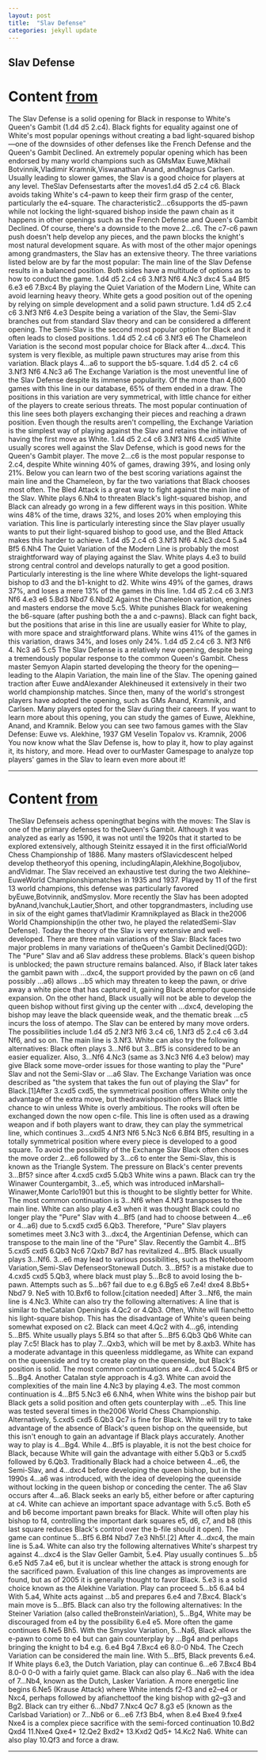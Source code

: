 ```yaml
---
layout: post
title:  "Slav Defense"
categories: jekyll update
---
```


## Slav Defense
# Content [from](https://www.chess.com/openings/Slav-Defense)
The Slav Defense is a solid opening for Black in response to White's Queen's Gambit (1.d4 d5 2.c4). Black fights for equality against one of White's most popular openings without creating a bad light-squared bishop—one of the downsides of other defenses like the French Defense and the Queen's Gambit Declined.
An extremely popular opening which has been endorsed by many world champions such as GMsMax Euwe,Mikhail Botvinnik,Vladimir Kramnik,Viswanathan Anand, andMagnus Carlsen. Usually leading to slower games, the Slav is a good choice for players at any level.
TheSlav Defensestarts after the moves1.d4 d5 2.c4 c6. Black avoids taking White's c4-pawn to keep their firm grasp of the center, particularly the e4-square. The characteristic2...c6supports the d5-pawn while not locking the light-squared bishop inside the pawn chain as it happens in other openings such as the French Defense and Queen's Gambit Declined.
Of course, there's a downside to the move 2...c6. The c7-c6 pawn push doesn't help develop any pieces, and the pawn blocks the knight's most natural development square.
As with most of the other major openings among grandmasters, the Slav has an extensive theory. The three variations listed below are by far the most popular:
The main line of the Slav Defense results in a balanced position. Both sides have a multitude of options as to how to conduct the game.
1.d4 d5 2.c4 c6 3.Nf3 Nf6 4.Nc3 dxc4 5.a4 Bf5 6.e3 e6 7.Bxc4
By playing the Quiet Variation of the Modern Line, White can avoid learning heavy theory. White gets a good position out of the opening by relying on simple development and a solid pawn structure.
1.d4 d5 2.c4 c6 3.Nf3 Nf6 4.e3
Despite being a variation of the Slav, the Semi-Slav branches out from standard Slav theory and can be considered a different opening. The Semi-Slav is the second most popular option for Black and it often leads to closed positions.
1.d4 d5 2.c4 c6 3.Nf3 e6
The Chameleon Variation is the second most popular choice for Black after 4...dxc4. This system is very flexible, as multiple pawn structures may arise from this variation. Black plays 4...a6 to support the b5-square.
1.d4 d5 2. c4 c6 3.Nf3 Nf6 4.Nc3 a6
The Exchange Variation is the most uneventful line of the Slav Defense despite its immense popularity. Of the more than 4,600 games with this line in our database, 65% of them ended in a draw. The positions in this variation are very symmetrical, with little chance for either of the players to create serious threats. The most popular continuation of this line sees both players exchanging their pieces and reaching a drawn position.
Even though the results aren't compelling, the Exchange Variation is the simplest way of playing against the Slav and retains the initiative of having the first move as White.
1.d4 d5 2.c4 c6 3.Nf3 Nf6 4.cxd5
White usually scores well against the Slav Defense, which is good news for the Queen's Gambit player. The move 2...c6 is the most popular response to 2.c4, despite White winning 40% of games, drawing 39%, and losing only 21%.
Below you can learn two of the best scoring variations against the main line and the Chameleon, by far the two variations that Black chooses most often.
The Bled Attack is a great way to fight against the main line of the Slav. White plays 6.Nh4 to threaten Black's light-squared bishop, and Black can already go wrong in a few different ways in this position. White wins 48% of the time, draws 32%, and loses 20% when employing this variation.
This line is particularly interesting since the Slav player usually wants to put their light-squared bishop to good use, and the Bled Attack makes this harder to achieve.
1.d4 d5 2.c4 c6 3.Nf3 Nf6 4.Nc3 dxc4 5.a4 Bf5 6.Nh4
The Quiet Variation of the Modern Line is probably the most straightforward way of playing against the Slav. White plays 4.e3 to build strong central control and develops naturally to get a good position. Particularly interesting is the line where White develops the light-squared bishop to d3 and the b1-knight to d2. White wins 49% of the games, draws 37%, and loses a mere 13% of the games in this line.
1.d4 d5 2.c4 c6 3.Nf3 Nf6 4.e3 e6 5.Bd3 Nbd7 6.Nbd2
Against the Chameleon variation, engines and masters endorse the move 5.c5. White punishes Black for weakening the b6-square (after pushing both the a and c-pawns). Black can fight back, but the positions that arise in this line are usually easier for White to play, with more space and straightforward plans. White wins 41% of the games in this variation, draws 34%, and loses only 24%.
1.d4 d5 2.c4 c6 3. Nf3 Nf6 4. Nc3 a6 5.c5
The Slav Defense is a relatively new opening, despite being a tremendously popular response to the common Queen's Gambit. Chess master Semyon Alapin started developing the theory for the opening—leading to the Alapin Variation, the main line of the Slav.
The opening gained traction after Euwe andAlexander Alekhineused it extensively in their two world championship matches. Since then, many of the world's strongest players have adopted the opening, such as GMs Anand, Kramnik, and Carlsen.
Many players opted for the Slav during their careers. If you want to learn more about this opening, you can study the games of Euwe, Alekhine, Anand, and Kramnik. Below you can see two famous games with the Slav Defense:
Euwe vs. Alekhine, 1937
GM Veselin Topalov vs. Kramnik, 2006
You now know what the Slav Defense is, how to play it, how to play against it, its history, and more. Head over to ourMaster Gamespage to analyze top players' games in the Slav to learn even more about it!

---

# Content [from](https://en.wikipedia.org/wiki/Slav_Defense)
TheSlav Defenseis achess openingthat begins with the moves:
The Slav is one of the primary defenses to theQueen's Gambit. Although it was analyzed as early as 1590, it was not until the 1920s that it started to be explored extensively, although Steinitz essayed it in the first officialWorld Chess Championship of 1886. Many masters ofSlavicdescent helped develop thetheoryof this opening, includingAlapin,Alekhine,Bogoljubov, andVidmar.
The Slav received an exhaustive test during the two Alekhine–EuweWorld Championshipmatches in 1935 and 1937. Played by 11 of the first 13 world champions, this defense was particularly favored byEuwe,Botvinnik, andSmyslov. More recently the Slav has been adopted byAnand,Ivanchuk,Lautier,Short, and other topgrandmasters, including use in six of the eight games thatVladimir Kramnikplayed as Black in the2006 World Championship(in the other two, he played the relatedSemi-Slav Defense).
Today the theory of the Slav is very extensive and well-developed.
There are three main variations of the Slav:
Black faces two major problems in many variations of theQueen's Gambit Declined(QGD):
The "Pure" Slav and a6 Slav address these problems. Black's queen bishop is unblocked; the pawn structure remains balanced. Also, if Black later takes the gambit pawn with ...dxc4, the support provided by the pawn on c6 (and possibly ...a6) allows ...b5 which may threaten to keep the pawn, or drive away a white piece that has captured it, gaining Black atempofor queenside expansion. On the other hand, Black usually will not be able to develop the queen bishop without first giving up the center with ...dxc4, developing the bishop may leave the black queenside weak, and the thematic break ...c5 incurs the loss of atempo.
The Slav can be entered by many move orders. The possibilities include 1.d4 d5 2.Nf3 Nf6 3.c4 c6, 1.Nf3 d5 2.c4 c6 3.d4 Nf6, and so on.
The main line is 3.Nf3. White can also try the following alternatives:
Black often plays 3...Nf6 but 3...Bf5 is considered to be an easier equalizer. Also, 3...Nf6 4.Nc3 (same as 3.Nc3 Nf6 4.e3 below) may give Black some move-order issues for those wanting to play the "Pure" Slav and not the Semi-Slav or ...a6 Slav.
The Exchange Variation was once described as "the system that takes the fun out of playing the Slav" for Black.[1]After 3.cxd5 cxd5, the symmetrical position offers White only the advantage of the extra move, but thedrawishposition offers Black little chance to win unless White is overly ambitious. The rooks will often be exchanged down the now open c-file. This line is often used as a drawing weapon and if both players want to draw, they can play the symmetrical line, which continues 3...cxd5 4.Nf3 Nf6 5.Nc3 Nc6 6.Bf4 Bf5, resulting in a totally symmetrical position where every piece is developed to a good square. To avoid the possibility of the Exchange Slav Black often chooses the move order 2...e6 followed by 3...c6 to enter the Semi-Slav, this is known as the Triangle System.
The pressure on Black's center prevents 3...Bf5? since after 4.cxd5 cxd5 5.Qb3 White wins a pawn. Black can try the Winawer Countergambit, 3...e5, which was introduced inMarshall–Winawer,Monte Carlo1901 but this is thought to be slightly better for White. The most common continuation is 3...Nf6 when 4.Nf3 transposes to the main line. White can also play 4.e3 when it was thought Black could no longer play the "Pure" Slav with 4...Bf5 (and had to choose between 4...e6 or 4...a6) due to 5.cxd5 cxd5 6.Qb3. Therefore, "Pure" Slav players sometimes meet 3.Nc3 with 3...dxc4, the Argentinian Defense, which can transpose to the main line of the "Pure" Slav. Recently the Gambit 4...Bf5 5.cxd5 cxd5 6.Qb3 Nc6 7.Qxb7 Bd7 has revitalized 4...Bf5.
Black usually plays 3...Nf6. 3...e6 may lead to various possibilities, such as theNoteboom Variation,Semi-Slav DefenseorStonewall Dutch. 3...Bf5? is a mistake due to 4.cxd5 cxd5 5.Qb3, where black must play 5...Bc8 to avoid losing the b-pawn. Attempts such as 5...b6? fail due to e.g 6.Bg5 e6 7.e4! dxe4 8.Bb5+ Nbd7 9. Ne5 with 10.Bxf6 to follow.[citation needed]
After 3...Nf6, the main line is 4.Nc3. White can also try the following alternatives:
A line that is similar to theCatalan Openingis 4.Qc2 or 4.Qb3. Often, White will fianchetto his light-square bishop. This has the disadvantage of White's queen being somewhat exposed on c2. Black can meet 4.Qc2 with 4...g6, intending 5...Bf5. White usually plays 5.Bf4 so that after 5...Bf5 6.Qb3 Qb6 White can play 7.c5! Black has to play 7...Qxb3, which will be met by 8.axb3. White has a moderate advantage in this queenless middlegame, as White can expand on the queenside and try to create play on the queenside, but Black's position is solid. The most common continuations are 4...dxc4 5.Qxc4 Bf5 or 5...Bg4.
Another Catalan style approach is 4.g3.
White can avoid the complexities of the main line 4.Nc3 by playing 4.e3. The most common continuation is 4...Bf5 5.Nc3 e6 6.Nh4, when White wins the bishop pair but Black gets a solid position and often gets counterplay with ...e5. This line was tested several times in the2006 World Chess Championship. Alternatively, 5.cxd5 cxd5 6.Qb3 Qc7 is fine for Black.  White will try to take advantage of the absence of Black's queen bishop on the queenside, but this isn't enough to gain an advantage if Black plays accurately. Another way to play is 4...Bg4.
While 4...Bf5 is playable, it is not the best choice for Black, because White will gain the advantage with either 5.Qb3 or 5.cxd5 followed by 6.Qb3. Traditionally Black had a choice between 4...e6, the Semi-Slav, and 4...dxc4 before developing the queen bishop, but in the 1990s 4...a6 was introduced, with the idea of developing the queenside without locking in the queen bishop or conceding the center.
The a6 Slav occurs after 4...a6. Black seeks an early b5, either before or after capturing at c4.
White can achieve an important space advantage with 5.c5.  Both e5 and b6 become important pawn breaks for Black.  White will often play his bishop to f4, controlling the important dark squares e5, d6, c7, and b8 (this last square reduces Black's control over the b-file should it open).  The game can continue 5...Bf5 6.Bf4 Nbd7 7.e3 Nh5!.[2]
After 4...dxc4, the main line is 5.a4. White can also try the following alternatives
White's sharpest try against 4...dxc4 is the Slav Geller Gambit, 5.e4. Play usually continues 5...b5 6.e5 Nd5 7.a4 e6, but it is unclear whether the attack is strong enough for the sacrificed pawn. Evaluation of this line changes as improvements are found, but as of 2005 it is generally thought to favor Black.
5.e3 is a solid choice known as the Alekhine Variation. Play can proceed 5...b5 6.a4 b4
With 5.a4, White acts against ...b5 and prepares 6.e4 and 7.Bxc4. Black's main move is 5...Bf5. Black can also try the following alternatives:
In the Steiner Variation (also called theBronsteinVariation), 5...Bg4, White may be discouraged from e4 by the possibility 6.e4 e5. More often the game continues 6.Ne5 Bh5.
With the Smyslov Variation, 5...Na6, Black allows the e-pawn to come to e4 but can gain counterplay by ...Bg4 and perhaps bringing the knight to b4 e.g. 6.e4 Bg4 7.Bxc4 e6 8.0-0 Nb4.
The Czech Variation can be considered the main line. With 5...Bf5, Black prevents 6.e4.
If White plays 6.e3, the Dutch Variation, play can continue 6...e6 7.Bxc4 Bb4 8.0-0 0-0 with a fairly quiet game. Black can also play 6...Na6 with the idea of 7...Nb4, known as the Dutch, Lasker Variation.
A more energetic line begins 6.Ne5 (Krause Attack) where White intends f2–f3 and e2–e4 or Nxc4, perhaps followed by afianchettoof the king bishop with g2–g3 and Bg2. Black can try either 6...Nbd7 7.Nxc4 Qc7 8.g3 e5 (known as the Carlsbad Variation) or 7...Nb6 or 6...e6 7.f3 Bb4, when 8.e4 Bxe4 9.fxe4 Nxe4 is a complex piece sacrifice with the semi-forced continuation 10.Bd2 Qxd4 11.Nxe4 Qxe4+ 12.Qe2 Bxd2+ 13.Kxd2 Qd5+ 14.Kc2 Na6. White can also play 10.Qf3 and force a draw.

---

